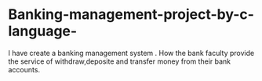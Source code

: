 # Banking-management-project-by-c-language-
I have create a banking management system . How the bank faculty provide the service of withdraw,deposite and transfer money from their bank  accounts.  
